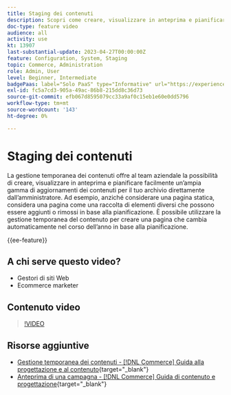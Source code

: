 ```yaml
---
title: Staging dei contenuti
description: Scopri come creare, visualizzare in anteprima e pianificare un’ampia gamma di aggiornamenti di contenuto per il tuo store direttamente dall’Amministratore.
doc-type: feature video
audience: all
activity: use
kt: 13907
last-substantial-update: 2023-04-27T00:00:00Z
feature: Configuration, System, Staging
topic: Commerce, Administration
role: Admin, User
level: Beginner, Intermediate
badgePaas: label="Solo PaaS" type="Informative" url="https://experienceleague.adobe.com/it/docs/commerce/user-guides/product-solutions" tooltip="Applicabile solo ai progetti Adobe Commerce on Cloud (infrastruttura PaaS gestita da Adobe) e ai progetti on-premise."
exl-id: fc5a7cd3-905a-49ac-86b8-215dd8c36d73
source-git-commit: efb067d8595079cc33a9af0c15eb1e60e0dd5796
workflow-type: tm+mt
source-wordcount: '143'
ht-degree: 0%

---
```


# Staging dei contenuti

La gestione temporanea dei contenuti offre al team aziendale la possibilità di creare, visualizzare in anteprima e pianificare facilmente un’ampia gamma di aggiornamenti dei contenuti per il tuo archivio direttamente dall’amministratore. Ad esempio, anziché considerare una pagina statica, considera una pagina come una raccolta di elementi diversi che possono essere aggiunti o rimossi in base alla pianificazione. È possibile utilizzare la gestione temporanea del contenuto per creare una pagina che cambia automaticamente nel corso dell’anno in base alla pianificazione.

{{ee-feature}}

## A chi serve questo video?

- Gestori di siti Web
- Ecommerce marketer

## Contenuto video

>[!VIDEO](https://video.tv.adobe.com/v/3410855?quality=12&learn=on&captions=ita)

## Risorse aggiuntive

- [Gestione temporanea dei contenuti - [!DNL Commerce] Guida alla progettazione e al contenuto](https://experienceleague.adobe.com/docs/commerce-admin/content-design/staging/content-staging.html?lang=it){target="_blank"}
- [Anteprima di una campagna - [!DNL Commerce] Guida di contenuto e progettazione](https://experienceleague.adobe.com/docs/commerce-admin/content-design/staging/content-staging-preview.html?lang=it){target="_blank"}
